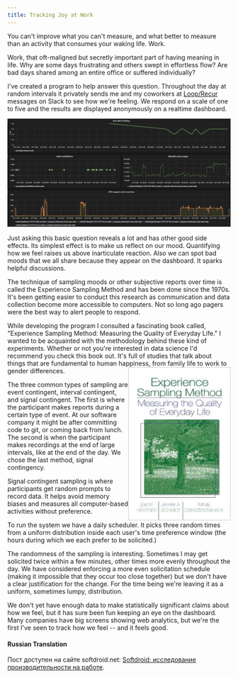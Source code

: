 ```yaml
---
title: Tracking Joy at Work
---
```


You can't improve what you can't measure, and what better to measure
than an activity that consumes your waking life. Work.

Work, that oft-maligned but secretly important part of having meaning
in life. Why are some days frustrating and others swept in effortless
flow? Are bad days shared among an entire office or suffered
individually?

I've created a program to help answer this question. Throughout the
day at random intervals it privately sends me and my coworkers at
[Loop/Recur](http://looprecur.com) messages on Slack to see how
we're feeling. We respond on a scale of one to five and the results
are displayed anonymously on a realtime dashboard.

![happiness dashboard](/images/happiness-dashboard.png)

Just asking this basic question reveals a lot and has other good
side effects. Its simplest effect is to make us reflect on our mood.
Quantifying how we feel raises us above inarticulate reaction. Also
we can spot bad moods that we all share because they appear on the
dashboard. It sparks helpful discussions.

The technique of sampling moods or other subjective reports over
time is called the Experience Sampling Method and has been done
since the 1970s. It's been getting easier to conduct this research
as communication and data collection become more accessible to
computers. Not so long ago pagers were the best way to alert people
to respond.

While developing the program I consulted a fascinating book called,
"Experience Sampling Method: Measuring the Quality of Everyday
Life." I wanted to be acquainted with the methodology behind
these kind of experiments. Whether or not you're interested in data
science I'd recommend you check this book out. It's full of studies
that talk about things that are fundamental to human happiness,
from family life to work to gender differences.
<img src="/images/experience-sampling.jpeg" style="float:right" />

The three common types of sampling are event contingent, interval
contingent, and signal contingent. The first is where the participant
makes reports during a certain type of event. At our software company
it might be after committing code to git, or coming back from lunch.
The second is when the participant makes recordings at the end of
large intervals, like at the end of the day. We chose the last
method, signal contingency.

Signal contingent sampling is where participants get random prompts
to record data. It helps avoid memory biases and measures all
computer-based activities without preference.

To run the system we have a daily scheduler. It picks three random
times from a uniform distribution inside each user's time preference
window (the hours during which we each prefer to be solicited.)

The randomness of the sampling is interesting. Sometimes I may get
solicited twice within a few minutes, other times more evenly
throughout the day. We have considered enforcing a more even
solicitation schedule (making it impossible that they occur too
close together) but we don't have a clear justification for the
change. For the time being we're leaving it as a uniform, sometimes
lumpy, distribution.

We don't yet have enough data to make statistically significant
claims about how we feel, but it has sure been fun keeping an eye
on the dashboard. Many companies have big screens showing web
analytics, but we're the first I've seen to track how we feel --
and it feels good.

<div class="alert alert-info" role="alert">
<h4>
Russian Translation
</h4>
Пост доступен на сайте softdroid.net: <a
href="http://softdroid.net/otslezhivanie-radosti-na-rabote">Softdroid:
исследование производительности на работе</a>.
</div>
